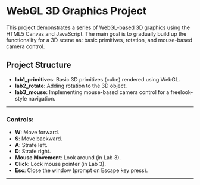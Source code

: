 # WebGL 3D Graphics Project

This project demonstrates a series of WebGL-based 3D graphics using the HTML5 Canvas and JavaScript. The main goal is to gradually build up the functionality for a 3D scene as: basic primitives, rotation, and mouse-based camera control.

## Project Structure

- **lab1_primitives**: Basic 3D primitives (cube) rendered using WebGL.
- **lab2_rotate**: Adding rotation to the 3D object.
- **lab3_mouse**: Implementing mouse-based camera control for a freelook-style navigation.

---

### Controls:
- **W**: Move forward.
- **S**: Move backward.
- **A**: Strafe left.
- **D**: Strafe right.
- **Mouse Movement**: Look around (in Lab 3).
- **Click**: Lock mouse pointer (in Lab 3).
- **Esc**: Close the window (prompt on Escape key press).

---
